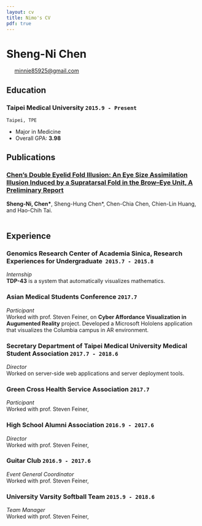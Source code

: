 ```yaml
---
layout: cv
title: Nimo's CV
pdf: true
---
```

# Sheng-Ni __Chen__

<div id="webaddress">
<i class="fi-mail" style="margin-left:1em"></i>
<a href="wn2155@columbia.edu" style="margin-left:0.5em">minnie85925@gmail.com</a>
</div>

## Education

### __Taipei Medical University__ `2015.9 - Present`
```
Taipei, TPE
```
- Major in Medicine
- Overall GPA: __3.98__


## Publications

### [__Chen’s Double Eyelid Fold Illusion: An Eye Size Assimilation Illusion Induced by a Supratarsal Fold in the Brow–Eye Unit, A Preliminary Report__](https://www.semanticscholar.org/paper/Chen’s-Double-Eyelid-Fold-Illusion%3A-An-Eye-Size-by-Chen-Chen/98d438dff383e8d70a2e0908f919eb675ce245e5)
__Sheng-Ni, Chen\*__, Sheng-Hung Chen\*, Chen-Chia Chen, Chien-Lin Huang, and Hao-Chih Tai.<br>  


## Experience

### __Genomics Research Center of Academia Sinica, Research Experiences  for Undergraduate__  `2015.7 - 2015.8`
_Internship_<br>
__TDP-43__ is a system that automatically visualizes mathematics. 

### __Asian Medical Students Conference__ `2017.7`
_Participant_<br>
Worked with prof. Steven Feiner, on __Cyber Affordance Visualization in Augumented Reality__ project. Developed a Microsoft Hololens application that visualizes the Columbia campus in AR environment.

### __Secretary Department of Taipei Medical University Medical Student Association__ `2017.7 - 2018.6`
_Director_<br>
Worked on server-side web applications and server deployment tools.

### __Green Cross Health Service Association__ `2017.7`
_Participant_<br>
Worked with prof. Steven Feiner,

### __High School Alumni Association__ `2016.9 - 2017.6`
_Director_<br>
Worked with prof. Steven Feiner,

### __Guitar Club__ `2016.9 - 2017.6`
_Event General Coordinator_<br>
Worked with prof. Steven Feiner,

### __University Varsity Softball Team__ `2015.9 - 2018.6`
_Team Manager_<br>
Worked with prof. Steven Feiner,





<!-- ### Footer

Last updated: May 2013 -->
